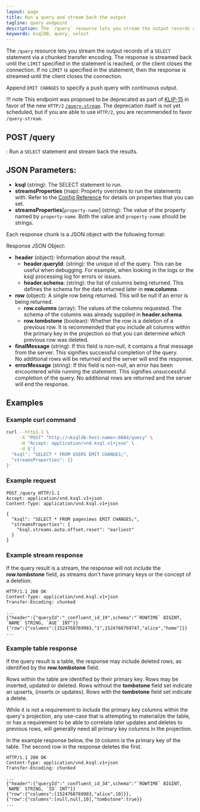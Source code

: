 ```yaml
---
layout: page
title: Run a query and stream back the output
tagline: query endpoint
description: The `/query` resource lets you stream the output records of a `SELECT` statement
keywords: ksqlDB, query, select
---
```


The `/query` resource lets you stream the output records of a `SELECT`
statement via a chunked transfer encoding. The response is streamed back
until the `LIMIT` specified in the statement is reached, or the client
closes the connection. If no `LIMIT` is specified in the statement, then
the response is streamed until the client closes the connection.

Append `EMIT CHANGES` to specify a push query with continuous output.

!!! note
      This endpoint was proposed to be deprecated as part of 
      [KLIP-15](https://github.com/confluentinc/ksql/blob/master/design-proposals/klip-15-new-api-and-client.md)
      in favor of the new `HTTP/2` [`/query-stream`](/developer-guide/ksqldb-rest-api/streaming-endpoint).
      The deprecation itself is not yet scheduled, but if you are able to use `HTTP/2`,
      you are recommended to favor `/query-stream`.

## POST /query

:   Run a ``SELECT`` statement and stream back the results.

## JSON Parameters:

- **ksql** (string): The SELECT statement to run.
- **streamsProperties** (map): Property overrides to run the statements with.
  Refer to the [Config Reference](/reference/server-configuration)
  for details on properties that you can set.
- **streamsProperties**[``property-name``] (string): The value of the property named by ``property-name``. Both the value and ``property-name`` should be strings.

Each response chunk is a JSON object with the following format:

Response JSON Object:

- **header** (object): Information about the result.
    - **header.queryId**: (string): the unique id of the query. This can be useful when debugging. 
    For example, when looking in the logs or the ksql processing log for errors or issues.
    - **header.schema**: (string): the list of columns being returned. This defines the schema for 
    the data returned later in **row.columns**.  
- **row** (object): A single row being returned. This will be null if an error is being returned.
    - **row.columns** (array): The values of the columns requested. The schema of the columns was
    already supplied in **header.schema**.
    - **row.tombstone** (boolean): Whether the row is a deletion of a previous row.
    It is recommended that you include all columns within the primary key in the projection
    so that you can determine _which_ previous row was deleted.
- **finalMessage** (string): If this field is non-null, it contains a final message from the server.
    This signifies successful completion of the query.  
    No additional rows will be returned and the server will end the response.
- **errorMessage** (string): If this field is non-null, an error has been encountered while running 
    the statement. 
    This signifies unsuccessful completion of the query.
    No additional rows are returned and the server will end the response.

## Examples 

### Example curl command

```bash
curl --http1.1 \
     -X "POST" "http://<ksqldb-host-name>:8084/query" \
     -H "Accept: application/vnd.ksql.v1+json" \
     -d $'{
  "ksql": "SELECT * FROM USERS EMIT CHANGES;",
  "streamsProperties": {}
}'

```

### Example request

```http
POST /query HTTP/1.1
Accept: application/vnd.ksql.v1+json
Content-Type: application/vnd.ksql.v1+json

{
  "ksql": "SELECT * FROM pageviews EMIT CHANGES;",
  "streamsProperties": {
    "ksql.streams.auto.offset.reset": "earliest"
  }
}
```

### Example stream response

If the query result is a stream, the response will not include the **row.tombstone** field, as
streams don't have primary keys or the concept of a deletion.


```http
HTTP/1.1 200 OK
Content-Type: application/vnd.ksql.v1+json
Transfer-Encoding: chunked

...
{"header":{"queryId":"_confluent_id_19",schema":"`ROWTIME` BIGINT, `NAME` STRING, `AGE` INT"}}
{"row":{"columns":[1524760769983,"1",1524760769747,"alice","home"]}}
...
```

### Example table response

If the query result is a table, the response may include deleted rows, as identified by the
**row.tombstone** field.

Rows within the table are identified by their primary key. Rows may be inserted, updated or deleted.
Rows without the **tombstone** field set indicate an upserts, (inserts or updates).
Rows with the  **tombstone** field set indicate a delete.

While it is not a requirement to include the primary key columns within the query's projection, any
use-case that is attempting to materialize the table, or has a requirement to be able to 
correlate later updates and deletes to previous rows, will generally need all primary key columns
in the projection.

In the example response below, the `ID` column is the primary key of the table. The second row in 
the response deletes the first.

```http
HTTP/1.1 200 OK
Content-Type: application/vnd.ksql.v1+json
Transfer-Encoding: chunked

...
{"header":{"queryId":"_confluent_id_34",schema":"`ROWTIME` BIGINT, `NAME` STRING, `ID` INT"}}
{"row":{"columns":[1524760769983,"alice",10]}},
{"row":{"columns":[null,null,10],"tombstone":true}}
...
```
